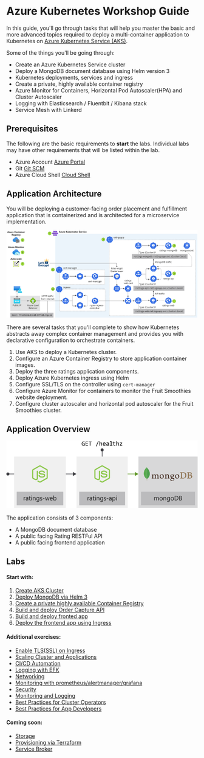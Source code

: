 Azure Kubernetes Workshop Guide 
===

In this guide, you'll go through tasks that will help you master the basic and more advanced topics required to deploy a multi-container application to Kubernetes on [Azure Kubernetes Service (AKS)](https://azure.microsoft.com/en-us/services/kubernetes-service/).

Some of the things you'll be going through:

* Create an Azure Kubernetes Service cluster
* Deploy a MongoDB document database using Helm version 3
* Kubernetes deployments, services and ingress
* Create a private, highly available container registry
* Azure Monitor for Containers, Horizontal Pod Autoscaler(HPA) and Cluster Autoscaler
* Logging with Elasticsearch / Fluentbit / Kibana stack
* Service Mesh with Linkerd

## Prerequisites 
The following are the basic requirements to **start** the labs. Individual labs may have other requirements that will be listed within the lab.

* Azure Account [Azure Portal](https://portal.azure.com)
* Git [Git SCM](https://git-scm.com/downloads)
* Azure Cloud Shell [Cloud Shell](https://shell.azure.com)

## Application Architecture
You will be deploying a customer-facing order placement and fulfillment application that is containerized and is architected for a microservice implementation.

![Application Architecture](/assets/img/application-architecture.svg "Application Architecture")

There are several tasks that you'll complete to show how Kubernetes abstracts away complex container management and provides you with declarative configuration to orchestrate containers.

1. Use AKS to deploy a Kubernetes cluster.
2. Configure an Azure Container Registry to store application container images.
3. Deploy the three ratings application components.
4. Deploy Azure Kubernetes ingress using Helm
5. Configure SSL/TLS on the controller using `cert-manager`
6. Configure Azure Monitor for containers to monitor the Fruit Smoothies website deployment.
7. Configure cluster autoscaler and horizontal pod autoscaler for the Fruit Smoothies cluster.

## Application Overview

![Application Overview](/assets/img/application-overview.svg "Application Overview")

The application consists of 3 components:
* A MongoDB document database
* A public facing Rating RESTFul API
* A public facing frontend application

## Labs

#### Start with:
1. [Create AKS Cluster](labs/create-aks-cluster/README.md)
2. [Deploy MongoDB via Helm 3](labs/deploy-mongodb/README.md)
3. [Create a private highly available Container Registry](labs/azure-container-registry/README.md)
4. [Build and deploy Order Capture API](labs/ordercapture-api/README.md)
5. [Build and deploy fronted app](/labs/frontend-app/README.md)
6. [Deploy the frontend app using Ingress](/labs/ingress/README.md)

#### Additional exercises:
* [Enable TLS(SSL) on Ingress](labs/tls-ingress/README.md)
* [Scaling Cluster and Applications](labs/scaling/README.md)
* [CI/CD Automation](labs/cicd-automation/README.md)
* [Logging with EFK](labs/efk/README.md)
* [Networking](labs/networking/README.md)
* [Monitoring with prometheus/alertmanager/grafana](labs/monitoring/README.md)
* [Security](labs/security/README.md)
* [Monitoring and Logging](labs/monitoring-logging/README.md)
* [Best Practices for Cluster Operators](labs/best-practices/operators/README.md)
* [Best Practices for App Developers](labs/best-practices/appdev/README.md)

#### Coming soon:
* [Storage](labs/storage/README.md)
* [Provisioning via Terraform](labs/terraform-provisioning/README.md)
* [Service Broker](labs/service-broker/README.md)